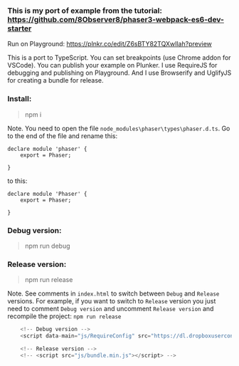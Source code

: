 ### This is my port of example from the tutorial: https://github.com/8Observer8/phaser3-webpack-es6-dev-starter

Run on Playground: https://plnkr.co/edit/Z6sBTY82TQXwIlah?preview

This is a port to TypeScript. You can set breakpoints (use Chrome addon for VSCode). You can publish your example on Plunker. I use RequireJS for debugging and publishing on Playground. And I use Browserify and UglifyJS for creating a bundle for release.

### Install:
> npm i

Note. You need to open the file `node_modules\phaser\types\phaser.d.ts`. Go to the end of the file and rename this:

```
declare module 'phaser' {
    export = Phaser;

}
```

to this:
```
declare module 'Phaser' {
    export = Phaser;

}
```

### Debug version:
> npm run debug

### Release version:
> npm run release

Note. See comments in `index.html` to switch between `Debug` and `Release` versions. For example, if you want to switch to `Release` version you just need to comment `Debug version` and uncomment `Release version` and recompile the project: `npm run release`

```js
    <!-- Debug version -->
    <script data-main="js/RequireConfig" src="https://dl.dropboxusercontent.com/s/kgepxh66w1j8d8f/require-2.3.6.min.js"></script>

    <!-- Release version -->
    <!-- <script src="js/bundle.min.js"></script> -->

```
